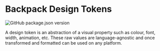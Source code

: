 # Backpack Design Tokens

![GitHub package.json version](https://img.shields.io/github/package-json/v/showbie/backpack-tokens)

A design token is an abstraction of a visual property such as colour, font, width, animation, etc. These raw values are language-agnostic and once transformed and formatted can be used on any platform.
